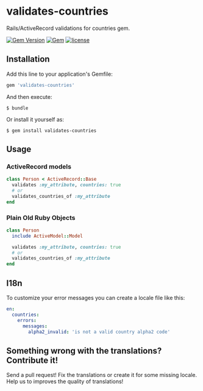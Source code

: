 # validates-countries

Rails/ActiveRecord validations for countries gem.

[![Gem Version](https://badge.fury.io/rb/validates-countries.svg)](https://badge.fury.io/rb/validates-countries)
[![Gem](https://img.shields.io/gem/dt/validates-countries.svg)]()
[![license](https://img.shields.io/github/license/pedrofurtado/validates-countries.svg)]()

## Installation

Add this line to your application's Gemfile:

```ruby
gem 'validates-countries'
```

And then execute:

    $ bundle

Or install it yourself as:

    $ gem install validates-countries

## Usage

### ActiveRecord models
```ruby
class Person < ActiveRecord::Base
  validates :my_attribute, countries: true
  # or
  validates_countries_of :my_attribute
end
```

### Plain Old Ruby Objects
```ruby
class Person
  include ActiveModel::Model

  validates :my_attribute, countries: true
  # or
  validates_countries_of :my_attribute
end
```

## I18n

To customize your error messages you can create a locale file like this:

```yaml
en:
  countries:
    errors:
      messages:
        alpha2_invalid: 'is not a valid country alpha2 code'
```

## Something wrong with the translations? Contribute it!

Send a pull request! Fix the translations or create it for some missing locale. Help us to improves the quality of translations!
